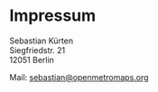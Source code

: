 # Impressum

Sebastian Kürten<br>
Siegfriedstr. 21<br>
12051 Berlin<br>

Mail: <sebastian@openmetromaps.org>